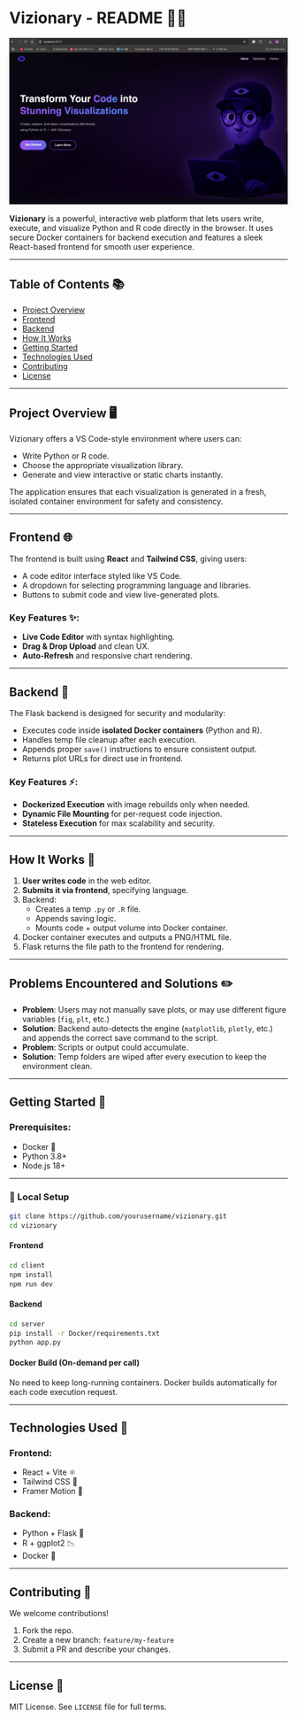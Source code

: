 # **Vizionary - README** 🎨🚀

![Dashboard](img/image-1.jpeg)

**Vizionary** is a powerful, interactive web platform that lets users write, execute, and visualize Python and R code directly in the browser. It uses secure Docker containers for backend execution and features a sleek React-based frontend for smooth user experience.

---

## **Table of Contents** 📚

- [Project Overview](#project-overview)
- [Frontend](#frontend)
- [Backend](#backend)
- [How It Works](#how-it-works)
- [Getting Started](#getting-started)
- [Technologies Used](#technologies-used)
- [Contributing](#contributing)
- [License](#license)

---

## **Project Overview** 🖥️

Vizionary offers a VS Code-style environment where users can:
- Write Python or R code.
- Choose the appropriate visualization library.
- Generate and view interactive or static charts instantly.

The application ensures that each visualization is generated in a fresh, isolated container environment for safety and consistency.

---

## **Frontend** 🌐

The frontend is built using **React** and **Tailwind CSS**, giving users:
- A code editor interface styled like VS Code.
- A dropdown for selecting programming language and libraries.
- Buttons to submit code and view live-generated plots.

### Key Features ✨:
- **Live Code Editor** with syntax highlighting.
- **Drag & Drop Upload** and clean UX.
- **Auto-Refresh** and responsive chart rendering.

---

## **Backend** 🔧

The Flask backend is designed for security and modularity:
- Executes code inside **isolated Docker containers** (Python and R).
- Handles temp file cleanup after each execution.
- Appends proper `save()` instructions to ensure consistent output.
- Returns plot URLs for direct use in frontend.

### Key Features ⚡:
- **Dockerized Execution** with image rebuilds only when needed.
- **Dynamic File Mounting** for per-request code injection.
- **Stateless Execution** for max scalability and security.

---

## **How It Works** 🔄

1. **User writes code** in the web editor.
2. **Submits it via frontend**, specifying language.
3. Backend:
    - Creates a temp `.py` or `.R` file.
    - Appends saving logic.
    - Mounts code + output volume into Docker container.
4. Docker container executes and outputs a PNG/HTML file.
5. Flask returns the file path to the frontend for rendering.

---

## **Problems Encountered and Solutions** ✏️

- **Problem**: Users may not manually save plots, or may use different figure variables (`fig`, `plt`, etc.)
- **Solution**: Backend auto-detects the engine (`matplotlib`, `plotly`, etc.) and appends the correct save command to the script.
- **Problem**: Scripts or output could accumulate.
- **Solution**: Temp folders are wiped after every execution to keep the environment clean.

---

## **Getting Started** 🏁

### Prerequisites:
- Docker 🐋
- Python 3.8+
- Node.js 18+

---

### 🧪 Local Setup

```bash
git clone https://github.com/yourusername/vizionary.git
cd vizionary
```

#### Frontend

```bash
cd client
npm install
npm run dev
```

#### Backend

```bash
cd server
pip install -r Docker/requirements.txt
python app.py
```

#### Docker Build (On-demand per call)

No need to keep long-running containers. Docker builds automatically for each code execution request.

---

## **Technologies Used** 🧰

### Frontend:
- React + Vite ⚛️
- Tailwind CSS 🎨
- Framer Motion 💫

### Backend:
- Python + Flask 🐍
- R + ggplot2 📉
- Docker 🐳

---

## **Contributing** 🤝

We welcome contributions!

1. Fork the repo.
2. Create a new branch: `feature/my-feature`
3. Submit a PR and describe your changes.

---

## **License** 📝

MIT License. See `LICENSE` file for full terms.
